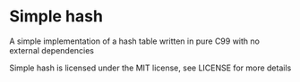 Simple hash
===========

A simple implementation of a hash table written in pure C99 with no external dependencies

Simple hash is licensed under the MIT license, see LICENSE for more details


